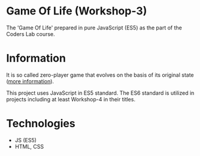 # Game Of Life (Workshop-3)
The 'Game Of Life' prepared in pure JavaScript (ES5) as the part of the Coders Lab course.

# Information
It is so called zero-player game that evolves on the basis of its original state ([more information](https://en.wikipedia.org/wiki/Conway%27s_Game_of_Life)).<br />

This project uses JavaScript in ES5 standard. The ES6 standard is utilized in projects including at least Workshop-4 in their titles.

# Technologies
* JS (ES5)
* HTML, CSS